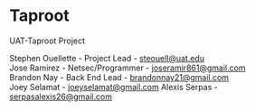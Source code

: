 # Taproot
UAT-Taproot Project

Stephen Ouellette - Project Lead - steouell@uat.edu  
Jose Ramirez - Netsec/Programmer - joseramir861@gmail.com<br>
Brandon Nay - Back End Lead - brandonnay21@gmail.com<br>
Joey Selamat - joeyselamat@gmail.com
Alexis Serpas - serpasalexis26@gmail.com
